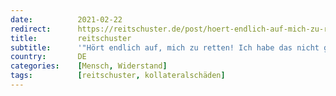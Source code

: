 ```yaml
---
date:          2021-02-22
redirect:      https://reitschuster.de/post/hoert-endlich-auf-mich-zu-retten-ich-habe-das-nicht-gewollt/
title:         reitschuster
subtitle:      '"Hört endlich auf, mich zu retten! Ich habe das nicht gewollt!"'
country:       DE
categories:    [Mensch, Widerstand]
tags:          [reitschuster, kollateralschäden]
---
```

